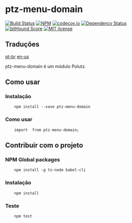 # ptz-menu-domain

[![Build Status](https://travis-ci.org/polutz/ptz-menu-domain.svg)](https://travis-ci.org/polutz/ptz-menu-domain)
[![NPM](https://img.shields.io/npm/v/ptz-menu-domain.svg)](https://www.npmjs.com/package/ptz-menu-domain)
[![codecov.io](http://codecov.io/github/polutz/ptz-menu-domain/coverage.svg)](http://codecov.io/github/polutz/ptz-menu-domain)
[![Dependency Status](https://gemnasium.com/polutz/ptz-menu-domain.svg)](https://gemnasium.com/polutz/ptz-menu-domain)
[![bitHound Score](https://www.bithound.io/github/gotwarlost/istanbul/badges/score.svg)](https://www.bithound.io/github/polutz/ptz-menu-domain)
[![MIT license](http://img.shields.io/badge/license-MIT-brightgreen.svg)](http://opensource.org/licenses/MIT)

## Traduções
[pt-br](https://github.com/polutz/ptz-menu-domain/blob/master/README.pt-br.md)
[en-us](https://github.com/polutz/ptz-menu-domain/blob/master/README.md)

ptz-menu-domain é um módulo Polutz.


## Como usar

### Instalação
```
    npm install --save ptz-menu-domain
```

### Como usar
```
    import  from ptz-menu-domain;

```


## Contribuir com o projeto

### NPM Global packages
```
    npm install -g ts-node babel-cli
```

### Instalação
```
    npm install   
```

### Teste
```
    npm test
```

